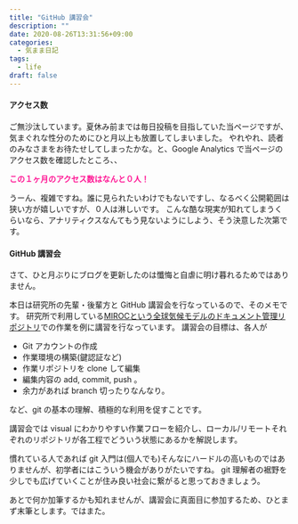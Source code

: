 ```yaml
---
title: "GitHub 講習会"
description: ""
date: 2020-08-26T13:31:56+09:00
categories:
  - 気まま日記
tags:  
  - life
draft: false
---
```


#### アクセス数

ご無沙汰しています。夏休み前までは毎日投稿を目指していた当ページですが、気まぐれな性分のためにひと月以上も放置してしまいました。
やれやれ、読者のみなさまをお待たせしてしまったかな。と、Google Analytics で当ページのアクセス数を確認したところ、、

**<font color="DeepPink">この１ヶ月のアクセス数はなんと０人！</font>**

<!--more-->

うーん、複雑ですね。誰に見られたいわけでもないですし、なるべく公開範囲は狭い方が嬉しいですが、０人は淋しいです。
こんな酷な現実が知れてしまうくらいなら、アナリティクスなんてもう見ないようにしよう、そう決意した次第です。


#### GitHub 講習会

さて、ひと月ぶりにブログを更新したのは懺悔と自虐に明け暮れるためではありません。

本日は研究所の先輩・後輩方と GitHub 講習会を行なっているので、そのメモです。
研究所で利用している[MIROCという全球気候モデルのドキュメント管理リポジトリ](https://github.com/MIROC-DOC)での作業を例に講習を行なっています。
講習会の目標は、各人が

  - Git アカウントの作成
  - 作業環境の構築(鍵認証など)
  - 作業リポジトリを clone して編集
  - 編集内容の add, commit, push 。
  - 余力があれば branch 切ったりなんなり。

など、git の基本の理解、積極的な利用を促すことです。

講習会では visual にわかりやすい作業フローを紹介し、ローカル/リモートそれぞれのリポジトリが各工程でどういう状態にあるかを解説します。

慣れている人であれば git 入門は(個人でも)そんなにハードルの高いものではありませんが、初学者にはこういう機会がありがたいですね。 git 理解者の裾野を少しでも広げていくことが住み良い社会に繋がると思っておきましょう。

あとで何か加筆するかも知れませんが、講習会に真面目に参加するため、ひとまず末筆とします。ではまた。
